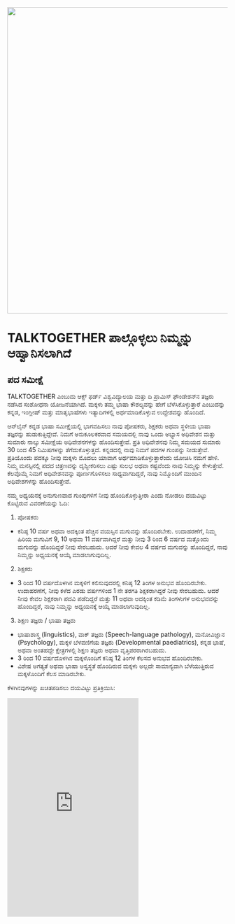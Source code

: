 <img src="https://talktogproject.github.io/wordsurvey/Tt+up+tpf+iclip.png" width="700px" style="display: block; margin: auto;">

# TALKTOGETHER ಪಾಲ್ಗೊಳ್ಳಲು ನಿಮ್ಮನ್ನು ಆಹ್ವಾನಿಸಲಾಗಿದೆ
## ಪದ ಸಮೀಕ್ಷೆ

TALKTOGETHER ಎಂಬುದು ಆಕ್ಸ್ ಫರ್ಡ್ ವಿಶ್ವವಿದ್ಯಾಲಯ ಮತ್ತು ದಿ ಪ್ರಾಮಿಸ್ ಫೌಂಡೇಶನ್‍ನ ತಜ್ಞರು ನಡೆಸಿದ ಸಂಶೋಧನಾ ಯೋಜನೆಯಾಗಿದೆ. ಮಕ್ಕಳು ತಮ್ಮ ಭಾಷಾ ಕೌಶಲ್ಯವನ್ನು ಹೇಗೆ ಬೆಳೆಸಿಕೊಳ್ಳುತ್ತಾರೆ ಎಂಬುದನ್ನು ಕನ್ನಡ, ಇಂಗ್ಲೀಷ್ ಮತ್ತು ಮಾತೃಭಾಷೆಗಳು ಇತ್ಯಾದಿಗಳಲ್ಲಿ ಅರ್ಥಮಾಡಿಕೊಳ್ಳುವ ಉದ್ದೇಶವನ್ನು ಹೊಂದಿದೆ. 

ಆನ್‍ಲೈನ್ ಕನ್ನಡ ಭಾಷಾ ಸಮೀಕ್ಷೆಯಲ್ಲಿ ಭಾಗವಹಿಸಲು ನಾವು ಪೋಷಕರು, ಶಿಕ್ಷಕರು ಅಥವಾ ಸ್ಥಳೀಯ ಭಾಷಾ ತಜ್ಞರನ್ನು ಹುಡುಕುತ್ತಿದ್ದೇವೆ. ನಿಮಗೆ ಅನುಕೂಲಕರವಾದ ಸಮಯದಲ್ಲಿ ನಾವು ಒಂದು ಅಭ್ಯಾಸ ಅಧಿವೇಶನ ಮತ್ತು ಸುಮಾರು ನಾಲ್ಕು ಸಮೀಕ್ಷೆಯ ಅಧಿವೇಶನಗಳನ್ನು ಹೊಂದಿಸುತ್ತೇವೆ. ಪ್ರತಿ ಅಧಿವೇಶನವು ನಿಮ್ಮ ಸಮಯದ ಸುಮಾರು 30 ರಿಂದ 45 ನಿಮಿಷಗಳನ್ನು ತೆಗೆದುಕೊಳ್ಳುತ್ತದೆ. ಕನ್ನಡದಲ್ಲಿ ನಾವು ನಿಮಗೆ ಪದಗಳ ಗುಂಪನ್ನು ನೀಡುತ್ತೇವೆ. ಪ್ರತಿಯೊಂದು ಪದಕ್ಕೂ ನೀವು ಮಕ್ಕಳು ಮೊದಲು ಯಾವಾಗ ಅರ್ಥಮಾಡಿಕೊಳ್ಳುತ್ತಾರೆಂದು ಯೋಚಿಸಿ ನಮಗೆ ಹೇಳಿ. ನಿಮ್ಮ ಮನಸ್ಸಿನಲ್ಲಿ ಪದದ ಚಿತ್ರಣವನ್ನು ದೃಶ್ಯೀಕರಿಸಲು ಎಷ್ಟು ಸುಲಭ ಅಥವಾ ಕಷ್ಟವೆಂದು ನಾವು ನಿಮ್ಮನ್ನು ಕೇಳುತ್ತೇವೆ. ಕೆಲವೊಮ್ಮೆ ನಿಮಗೆ ಅಧಿವೇಶನವನ್ನು ಪೂರ್ಣಗೊಳಿಸಲು ಸಾಧ್ಯವಾಗದಿದ್ದರೆ, ನಾವು ನಿಮ್ಮೊಂದಿಗೆ ಮುಂದಿನ ಅಧಿವೇಶಗಳನ್ನು ಹೊಂದಿಸುತ್ತೇವೆ. 

ನಮ್ಮ ಅಧ್ಯಯನಕ್ಕೆ ಅನುಗುಣವಾದ ಗುಂಪುಗಳಿಗೆ ನೀವು ಹೊಂದಿಕೊಳ್ಳುತ್ತೀರಾ ಎಂದು ನೋಡಲು ದಯವಿಟ್ಟು ಕೊಟ್ಟಿರುವ ವಿವರಣೆಯನ್ನು ಓದಿ:

1. ಪೋಷಕರು
- ಕನಿಷ್ಠ 10 ವರ್ಷ ಅಥವಾ ಅದಕ್ಕಿಂತ ಹೆಚ್ಚಿನ ವಯಸ್ಸಿನ ಮಗುವನ್ನು ಹೊಂದಿರಬೇಕು.
ಉದಾಹರಣೆಗೆ, ನಿಮ್ಮ ಹಿರಿಯ ಮಗುವಿಗೆ 9, 10 ಅಥವಾ 11 ವರ್ಷವಾಗಿದ್ದರೆ ಮತ್ತು ನೀವು 3 ರಿಂದ 6 ವರ್ಷದ ಮತ್ತೊಂದು ಮಗುವನ್ನು ಹೊಂದಿದ್ದರೆ ನೀವು ಸೇರಬಹುದು. ಆದರೆ ನೀವು ಕೇವಲ 4 ವರ್ಷದ ಮಗುವನ್ನು ಹೊಂದಿದ್ದರೆ, ನಾವು ನಿಮ್ಮನ್ನು ಅಧ್ಯಯನಕ್ಕೆ ಆಯ್ಕೆ ಮಾಡಲಾಗುವುದಿಲ್ಲ.

2. ಶಿಕ್ಷಕರು
- 3 ರಿಂದ 10 ವರ್ಷದೊಳಗಿನ ಮಕ್ಕಳಿಗೆ ಕಲಿಸುವುದರಲ್ಲಿ ಕನಿಷ್ಠ 12 ತಿಂಗಳ ಅನುಭವ ಹೊಂದಿರಬೇಕು.
ಉದಾಹರಣೆಗೆ, ನೀವು ಕಳೆದ ಎರಡು ವರ್ಷಗಳಿಂದ 1 ನೇ ತರಗತಿ ಶಿಕ್ಷಕರಾಗಿದ್ದರೆ ನೀವು ಸೇರಬಹುದು. ಆದರೆ ನೀವು ಕೇವಲ ಶಿಕ್ಷಕರಾಗಿ ಪದವಿ ಪಡೆದಿದ್ದರೆ ಮತ್ತು 11 ಅಥವಾ ಅದಕ್ಕಿಂತ ಕಡಿಮೆ ತಿಂಗಳುಗಳ ಅನುಭವವನ್ನು ಹೊಂದಿದ್ದರೆ, ನಾವು ನಿಮ್ಮನ್ನು ಅಧ್ಯಯನಕ್ಕೆ ಆಯ್ಕೆ ಮಾಡಲಾಗುವುದಿಲ್ಲ.

3. ಶಿಕ್ಷಣ ತಜ್ಞರು / ಭಾಷಾ ತಜ್ಞರು
- ಭಾಷಾಶಾಸ್ತ್ರ (linguistics), ವಾಕ್ ತಜ್ಞರು (Speech-language pathology), ಮನೋವಿಜ್ಞಾನ (Psychology), ಮಕ್ಕಳ ಬೆಳವಣಿಗೆಯ ತಜ್ಞರು (Developmental paediatrics), ಕನ್ನಡ ಭಾಷೆ, ಅಥವಾ ಅಂತಹದ್ದೇ ಕ್ಷೇತ್ರಗಳಲ್ಲಿ ಶಿಕ್ಷಣ ತಜ್ಞರು ಅಥವಾ ವೃತ್ತಿಪರರಾಗಿರಬಹುದು. 
- 3 ರಿಂದ 10 ವರ್ಷದೊಳಗಿನ ಮಕ್ಕಳೊಂದಿಗೆ ಕನಿಷ್ಠ 12 ತಿಂಗಳ ಕೆಲಸದ ಅನುಭವ ಹೊಂದಿರಬೇಕು.
- ವಿಶೇಷ ಅಗತ್ಯತೆ ಅಥವಾ ಭಾಷಾ ಅಸ್ವಸ್ಥತೆ ಹೊಂದಿರುವ ಮಕ್ಕಳು ಅಲ್ಲದೇ ಸಾಮಾನ್ಯವಾಗಿ ಬೆಳೆಯುತ್ತಿರುವ ಮಕ್ಕಳೊಂದಿಗೆ ಕೆಲಸ ಮಾಡಿರಬೇಕು. 

ಕೆಳಗಿನವುಗಳನ್ನು ಖಚಿತಪಡಿಸಲು ದಯವಿಟ್ಟು ಪ್ರತಿಕ್ರಿಯಿಸಿ:


<iframe src="https://forms.office.com/Pages/ResponsePage.aspx?id=G96VzPWXk0-0uv5ouFLPkduYFQ4eP75OtQ_b_3tRiwNUME1TT1JVRUMxVEZXUFBTU1hMT0RUVks5Vi4u&embed=true" frameborder="0" id="mainPageBody" width:"700px" height="500px"></iframe>
